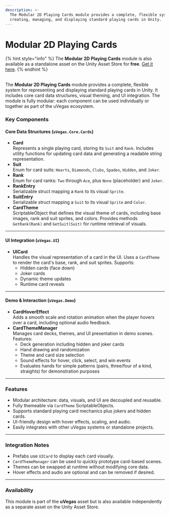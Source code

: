 ```yaml
---
description: >-
  The Modular 2D Playing Cards module provides a complete, flexible system for
  creating, managing, and displaying standard playing cards in Unity.
---
```


# Modular 2D Playing Cards

{% hint style="info" %}
The **Modular 2D Playing Cards** module is also available as a standalone asset on the Unity Asset Store for **free**. [Get it here](https://u3d.as/3G7E).
{% endhint %}

\
The **Modular 2D Playing Cards** module provides a complete, flexible system for representing and displaying standard playing cards in Unity. It includes core card data structures, visual theming, and UI integration. The module is fully modular: each component can be used individually or together as part of the uVegas ecosystem.

### Key Components

#### Core Data Structures (`uVegas.Core.Cards`)

* **Card**\
  Represents a single playing card, storing its `Suit` and `Rank`. Includes utility functions for updating card data and generating a readable string representation.
* **Suit**\
  Enum for card suits: `Hearts`, `Diamonds`, `Clubs`, `Spades`, `Hidden`, and `Joker`.
* **Rank**\
  Enum for card ranks: `Two` through `Ace`, plus `None` (placeholder) and `Joker`.
* **RankEntry**\
  Serializable struct mapping a `Rank` to its visual `Sprite`.
* **SuitEntry**\
  Serializable struct mapping a `Suit` to its visual `Sprite` and `Color`.
* **CardTheme**\
  ScriptableObject that defines the visual theme of cards, including base images, rank and suit sprites, and colors. Provides methods `GetRank(Rank)` and `GetSuit(Suit)` for runtime retrieval of visuals.

***

#### UI Integration (`uVegas.UI`)

* **UICard**\
  Handles the visual representation of a card in the UI. Uses a `CardTheme` to render the card's base, rank, and suit sprites. Supports:
  * Hidden cards (face down)
  * Joker cards
  * Dynamic theme updates
  * Runtime card reveals

***

#### Demo & Interaction (`uVegas.Demo`)

* **CardHoverEffect**\
  Adds a smooth scale and rotation animation when the player hovers over a card, including optional audio feedback.
* **CardThemeManager**\
  Manages card decks, themes, and UI presentation in demo scenes. Features:
  * Deck generation including hidden and joker cards
  * Hand drawing and randomization
  * Theme and card size selection
  * Sound effects for hover, click, select, and win events
  * Evaluates hands for simple patterns (pairs, three/four of a kind, straights) for demonstration purposes

***

### Features

* Modular architecture: data, visuals, and UI are decoupled and reusable.
* Fully themeable via `CardTheme` ScriptableObjects.
* Supports standard playing card mechanics plus jokers and hidden cards.
* UI-friendly design with hover effects, scaling, and audio.
* Easily integrates with other uVegas systems or standalone projects.

***

### Integration Notes

* Prefabs use `UICard` to display each card visually.
* `CardThemeManager` can be used to quickly prototype card-based scenes.
* Themes can be swapped at runtime without modifying core data.
* Hover effects and audio are optional and can be removed if desired.

***

### Availability

This module is part of the **uVegas** asset but is also available independently as a separate asset on the Unity Asset Store.
